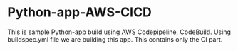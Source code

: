 # Python-app-AWS-CICD
This is sample Python-app build using AWS Codepipeline, CodeBuild. Using buildspec.yml file we are building this app. This contains only the CI part.
